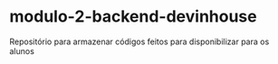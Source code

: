 # modulo-2-backend-devinhouse
Repositório para armazenar códigos feitos para disponibilizar para os alunos
